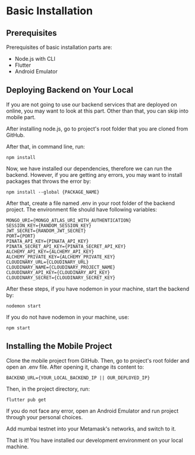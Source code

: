 # Basic Installation

## Prerequisites
Prerequisites of basic installation parts are:
- Node.js with CLI
- Flutter
- Android Emulator

## Deploying Backend on Your Local
If you are not going to use our backend services that are deployed on online, you may want to look at this part. Other than that, you can skip into mobile part.

After installing node.js, go to project's root folder that you are cloned from GitHub. 

After that, in command line, run: 
```
npm install
```

Now, we have installed our dependencies, therefore we can run the backend. However, if you are getting any errors, you may want to install packages that throws the error by:
```
npm install --global {PACKAGE_NAME}
```

After that, create a file named .env in your root folder of the backend project. The environment file should have following variables:
```
MONGO_URI={MONGO_ATLAS_URI_WITH_AUTHENTICATION}
SESSION_KEY={RANDOM_SESSION_KEY}
JWT_SECRET={RANDOM_JWT_SECRET}
PORT={PORT}
PINATA_API_KEY={PINATA_API_KEY}
PINATA_SECRET_API_KEY={PINATA_SECRET_API_KEY}
ALCHEMY_API_KEY={ALCHEMY_API_KEY}
ALCHEMY_PRIVATE_KEY={ALCHEMY_PRIVATE_KEY}
CLOUDINARY_URL={CLOUDINARY_URL}
CLOUDINARY_NAME={CLOUDINARY_PROJECT_NAME}
CLOUDINARY_API_KEY={CLOUDINARY_API_KEY}
CLOUDINARY_SECRET={CLOUDINARY_SECRET_KEY}
```

After these steps, if you have nodemon in your machine, start the backend by:
```
nodemon start
```

If you do not have nodemon in your machine, use:
```
npm start
```

## Installing the Mobile Project
Clone the mobile project from GitHub. Then, go to project's root folder and open an .env file. After opening it, change its content to:
```
BACKEND_URL={YOUR_LOCAL_BACKEND_IP || OUR_DEPLOYED_IP}
```

Then, in the project directory, run:
```
flutter pub get
```

If you do not face any error, open an Android Emulator and run project through your personal choices.

Add mumbai testnet into your Metamask's networks, and switch to it.

That is it! You have installed our development environment on your local machine.

